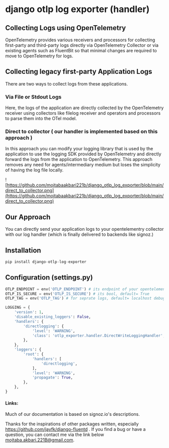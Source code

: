 # django otlp log exporter (handler)

## Collecting Logs using OpenTelemetry

OpenTelemetry provides various receivers and processors for collecting first-party and third-party logs directly via OpenTelemetry Collector or via existing agents such as FluentBit so that minimal changes are required to move to OpenTelemetry for logs.

## Collecting legacy first-party Application Logs

There are two ways to collect logs from these applications.

### Via File or Stdout Logs

Here, the logs of the application are directly collected by the OpenTelemetry receiver using collectors like filelog receiver and operators and processors to parse them into the OTel model.

### Direct to collector ( our handler is implemented based on this approach )

In this approach you can modify your logging library that is used by the application to use the logging SDK provided by OpenTelemetry and directly forward the logs from the application to OpenTelemetry. This approach removes any need for agents/intermediary medium but loses the simplicity of having the log file locally.

![https://github.com/mojtabaakbari221b/django_otlp_log_exporter/blob/main/direct_to_collector.png](https://github.com/mojtabaakbari221b/django_otlp_log_exporter/blob/main/direct_to_collector.png)

## Our Approach

You can directly send your application logs to your opentelementry collector with our log handler (which is finally delivered to backends like signoz.)

## Installation

```python
pip install django-otlp-log-exporter
```

## Configuration (settings.py)

```python
OTLP_ENDPOINT = env('OTLP_ENDPOINT') # its endpoint of your opentelementry collector listen on, defult= http://localhost:4317
OTLP_IS_SECURE = env('OTLP_IS_SECURE') # its bool, default= True
OTLP_TAG = env('OTLP_TAG') # for seprate logs, default= localhost debug
```

```python
LOGGING = {
    'version': 1,
    'disable_existing_loggers': False,
    'handlers': {
        'directlogging': {
            'level': 'WARNING',
            'class': 'otlp_exporter.handler.DirectWriteLoggingHandler',
        },
    },
    'loggers': {
        'root': {
            'handlers': [
                'directlogging',
            ],
            'level': 'WARNING',
            'propagate': True,
        },
    },
}
```

#### Links:
Much of our documentation is based on signoz.io's descriptions.

Thanks for the inspirations of other packages written, especially https://github.com/jayfk/django-fluentd . If you find a bug or have a question, you can contact me via the link below mojtaba.akbari.221B@gmail.com.
